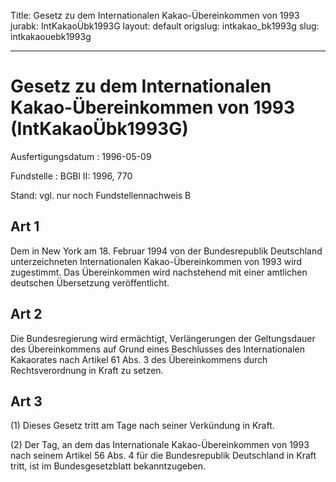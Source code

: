 Title: Gesetz zu dem Internationalen Kakao-Übereinkommen von 1993
jurabk: IntKakaoÜbk1993G
layout: default
origslug: intkakao_bk1993g
slug: intkakaouebk1993g

---

# Gesetz zu dem Internationalen Kakao-Übereinkommen von 1993 (IntKakaoÜbk1993G)

Ausfertigungsdatum
:   1996-05-09

Fundstelle
:   BGBl II: 1996, 770

Stand: vgl. nur noch Fundstellennachweis B


## Art 1

Dem in New York am 18. Februar 1994 von der Bundesrepublik Deutschland
unterzeichneten Internationalen Kakao-Übereinkommen von 1993 wird
zugestimmt. Das Übereinkommen wird nachstehend mit einer amtlichen
deutschen Übersetzung veröffentlicht.


## Art 2

Die Bundesregierung wird ermächtigt, Verlängerungen der Geltungsdauer
des Übereinkommens auf Grund eines Beschlusses des Internationalen
Kakaorates nach Artikel 61 Abs. 3 des Übereinkommens durch
Rechtsverordnung in Kraft zu setzen.


## Art 3

(1) Dieses Gesetz tritt am Tage nach seiner Verkündung in Kraft.

(2) Der Tag, an dem das Internationale Kakao-Übereinkommen von 1993
nach seinem Artikel 56 Abs. 4 für die Bundesrepublik Deutschland in
Kraft tritt, ist im Bundesgesetzblatt bekanntzugeben.

